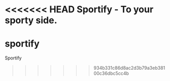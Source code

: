 <<<<<<< HEAD
Sportify - To your sporty side.
=======
sportify
========

Sportify
>>>>>>> 934b331c86d8ac2d3b79a3eb38100c36dbc5cc4b

